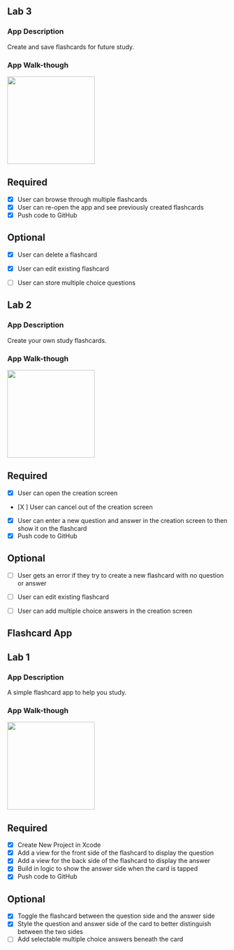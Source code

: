## Lab 3

### App Description
Create and save flashcards for future study.

### App Walk-though
<img src="http://g.recordit.co/dvDGrLONhw.gif" width=200><br>

## Required
- [X] User can browse through multiple flashcards
- [X] User can re-open the app and see previously created flashcards
- [X] Push code to GitHub
## Optional
- [X] User can delete a flashcard
- [X] User can edit existing flashcard
- [ ] User can store multiple choice questions


## Lab 2

### App Description
Create your own study flashcards.

### App Walk-though
<img src="http://g.recordit.co/PVfnxpnMaU.gif" width=200><br>

## Required
- [X] User can open the creation screen
- [X ] User can cancel out of the creation screen
- [X] User can enter a new question and answer in the creation screen to then show it on the flashcard
- [X] Push code to GitHub
## Optional
- [ ] User gets an error if they try to create a new flashcard with no question or answer
- [ ] User can edit existing flashcard
- [ ] User can add multiple choice answers in the creation screen


## Flashcard App

## Lab 1

### App Description
A simple flashcard app to help you study.

### App Walk-though
<img src="http://g.recordit.co/bvOexXFy2v.gif" width=200><br>


## Required
- [x] Create New Project in Xcode
- [x] Add a view for the front side of the flashcard to display the question
- [x] Add a view for the back side of the flashcard to display the answer
- [x] Build in logic to show the answer side when the card is tapped
- [x] Push code to GitHub
## Optional
- [x] Toggle the flashcard between the question side and the answer side
- [x] Style the question and answer side of the card to better distinguish between the two sides
- [ ] Add selectable multiple choice answers beneath the card
